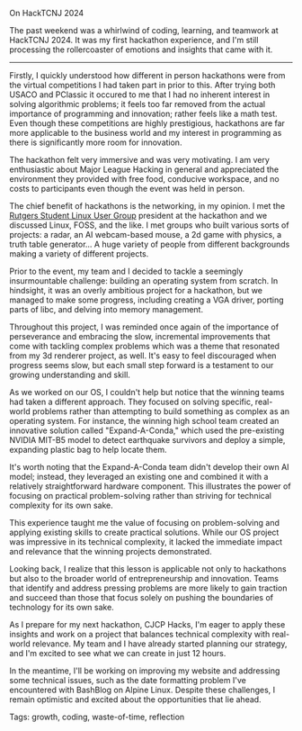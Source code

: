 On HackTCNJ 2024

The past weekend was a whirlwind of coding, learning, and teamwork at HackTCNJ 2024. It was my first hackathon experience, and I'm still processing the rollercoaster of emotions and insights that came with it.

---

Firstly, I quickly understood how different in person hackathons were from the virtual competitions I had taken part in prior to this. After trying both USACO and PClassic it occured to me that I had no inherent interest in solving algorithmic problems; it feels too far removed from the actual importance of programming and innovation; rather feels like a math test. Even though these competitions are highly prestigious, hackathons are far more applicable to the business world and my interest in programming as there is significantly more room for innovation.

The hackathon felt very immersive and was very motivating. I am very enthusiastic about Major League Hacking in general and appreciated the environment they provided with free food, conducive workspace, and no costs to participants even though the event was held in person. 

The chief benefit of hackathons is the networking, in my opinion. I met the [Rutgers Student Linux User Group](https://ruslug.org) president at the hackathon and we discussed Linux, FOSS, and the like. I met groups who built various sorts of projects: a radar, an AI webcam-based mouse, a 2d game with physics, a truth table generator... A huge variety of people from different backgrounds making a variety of different projects. 

Prior to the event, my team and I decided to tackle a seemingly insurmountable challenge: building an operating system from scratch. In hindsight, it was an overly ambitious project for a hackathon, but we managed to make some progress, including creating a VGA driver, porting parts of libc, and delving into memory management.

Throughout this project, I was reminded once again of the importance of perseverance and embracing the slow, incremental improvements that come with tackling complex problems which was a theme that resonated from my 3d renderer project, as well. It's easy to feel discouraged when progress seems slow, but each small step forward is a testament to our growing understanding and skill.

As we worked on our OS, I couldn't help but notice that the winning teams had taken a different approach. They focused on solving specific, real-world problems rather than attempting to build something as complex as an operating system. For instance, the winning high school team created an innovative solution called "Expand-A-Conda," which used the pre-existing NVIDIA MIT-B5 model to detect earthquake survivors and deploy a simple, expanding plastic bag to help locate them.

It's worth noting that the Expand-A-Conda team didn't develop their own AI model; instead, they leveraged an existing one and combined it with a relatively straightforward hardware component. This illustrates the power of focusing on practical problem-solving rather than striving for technical complexity for its own sake.

This experience taught me the value of focusing on problem-solving and applying existing skills to create practical solutions. While our OS project was impressive in its technical complexity, it lacked the immediate impact and relevance that the winning projects demonstrated.

Looking back, I realize that this lesson is applicable not only to hackathons but also to the broader world of entrepreneurship and innovation. Teams that identify and address pressing problems are more likely to gain traction and succeed than those that focus solely on pushing the boundaries of technology for its own sake.

As I prepare for my next hackathon, CJCP Hacks, I'm eager to apply these insights and work on a project that balances technical complexity with real-world relevance. My team and I have already started planning our strategy, and I'm excited to see what we can create in just 12 hours. 

In the meantime, I'll be working on improving my website and addressing some technical issues, such as the date formatting problem I've encountered with BashBlog on Alpine Linux. Despite these challenges, I remain optimistic and excited about the opportunities that lie ahead.

Tags: growth, coding, waste-of-time, reflection
